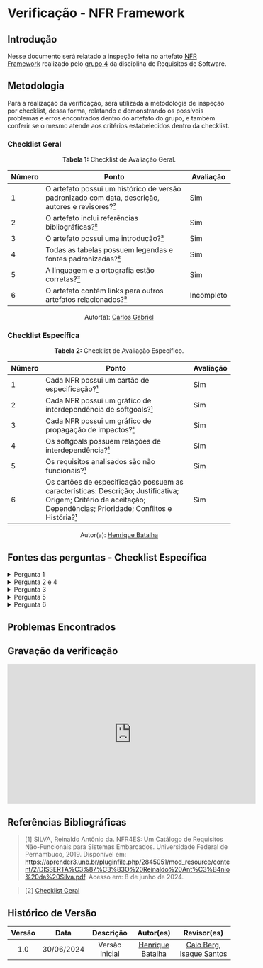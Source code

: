 # Verificação - NFR Framework

## Introdução

Nesse documento será relatado a inspeção feita no artefato [NFR Framework](https://requisitos-de-software.github.io/2024.1-Gov.br/#/modelagem/agil/nfr_framework) realizado pelo [grupo 4](https://github.com/Requisitos-de-Software/2024.1-Gov.br) da disciplina de Requisitos de Software.

## Metodologia

Para a realização da verificação, será utilizada a metodologia de inspeção por checklist, dessa forma, relatando e demonstrando os possíveis problemas e erros encontrados dentro do artefato do grupo, e também conferir se o mesmo atende aos critérios estabelecidos dentro da checklist.

### Checklist Geral

<font><p style="text-align: center">**Tabela 1:** Checklist de Avaliação Geral.</p></font>

| Número  | Ponto                                                                                                           | Avaliação         |
|-----|----------------------------------------------------------------------------------------------------------------------|------------------|
| 1   | O artefato possui um histórico de versão padronizado com data, descrição, autores e revisores?[²](#ref2)        |         Sim         |
| 2   | O artefato inclui referências bibliográficas?[²](#ref2)                                        |          Sim        |
| 3   | O artefato possui uma introdução?[²](#ref2)                                                      |           Sim       |
| 4   | Todas as tabelas possuem legendas e fontes padronizadas?[²](#ref2)                                   |         Sim         |
| 5  | A linguagem e a ortografia estão corretas?[²](#ref2)                                                  |           Sim      |
| 6  | O artefato contém links para outros artefatos relacionados?[²](#ref2)                                    |      Incompleto            |

<div align="center">Autor(a): <a href="https://github.com/TheCarlosRamos">Carlos Gabriel</a></div>

### Checklist Específica

<font><p style="text-align: center">**Tabela 2:** Checklist de Avaliação Específico.</p></font>

| Número | Ponto | Avaliação |
| ------------- | ------------- | ------------- |
| 1 | Cada NFR possui um cartão de especificação?[¹](#ref1) | Sim  |
| 2 | Cada NFR possui um gráfico de interdependência de softgoals?[¹](#ref1) | Sim  |
| 3 | Cada NFR possui um gráfico de propagação de impactos?[¹](#ref1) | Sim |
| 4 | Os softgoals possuem relações de interdependência?[¹](#ref1)| Sim |
| 5 | Os requisitos analisados são não funcionais?[¹](#ref1)| Sim |
| 6 | Os cartões de especificação possuem as características: Descrição; Justificativa; Origem; Critério de aceitação; Dependências; Prioridade; Conflitos e História?[¹](#ref1) | Sim |
<div align="center">Autor(a): <a href="https://github.com/HeBatalha">Henrique Batalha</a></div>

## Fontes das perguntas - Checklist Específica

</details>
<details><summary>Pergunta 1</summary>
<img src="assets/verificacao/nfr1.png" alt="ref" width="700"/>
</details>

</details>
<details><summary>Pergunta 2 e 4</summary>
<img src="assets/verificacao/nfr2.png" alt="ref" width="700"/>
</details>

</details>
<details><summary>Pergunta 3</summary>
<img src="assets/verificacao/nfr3.png" alt="ref" width="700"/>
</details>

</details>
<details><summary>Pergunta 5</summary>
<img src="assets/verificacao/nfr5.png" alt="ref" width="700"/>
</details>

</details>
<details><summary>Pergunta 6</summary>
<img src="assets/verificacao/nfr6.png" alt="ref" width="700"/>
</details>

## Problemas Encontrados

## Gravação da verificação

<iframe width="560" height="315" src="https://www.youtube.com/embed/Js0oI-eRtt8?si=hGzKYsBbt5DOBBnG" title="YouTube video player" frameborder="0" allow="accelerometer; autoplay; clipboard-write; encrypted-media; gyroscope; picture-in-picture; web-share" referrerpolicy="strict-origin-when-cross-origin" allowfullscreen></iframe>

## Referências Bibliográficas

<a id="ref1"></a>

> [1] SILVA, Reinaldo Antônio da. NFR4ES: Um Catálogo de Requisitos Não-Funcionais para Sistemas Embarcados. Universidade Federal de Pernambuco, 2019. Disponível em: https://aprender3.unb.br/pluginfile.php/2845051/mod_resource/content/2/DISSERTA%C3%87%C3%83O%20Reinaldo%20Ant%C3%B4nio%20da%20Silva.pdf. Acesso em: 8 de junho de 2024.

<a id="ref2"></a>

> [2] [Checklist Geral](verificacao/grupo_4/panorama_geral.md#metodologia)

## Histórico de Versão

| Versão |    Data    |                      Descrição                      |      Autor(es)      | Revisor(es)  |
| :----: | :--------: | :-------------------------------------------------: | :-----------------: | :----------: |
|  1.0   | 30/06/2024 | Versão Inicial | [Henrique Batalha](https://github.com/HeBatalha) | [Caio Berg](https://github.com/Caio-bergbjj), [Isaque Santos](https://github.com/IsaqueSH) |